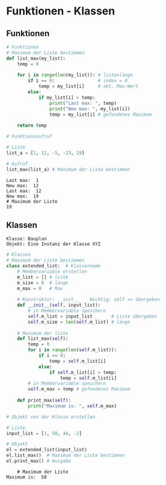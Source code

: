 # Funktionen - Klassen

## Funktionen

```python
# Funktionen
# Maximum der Liste bestimmen
def list_max(my_list):
    temp = 0
    
    for i in range(len(my_list)): # listenlänge
        if i == 0:                # index = 0
            temp = my_list[i]     # akt. Max-Wert
        else:
            if my_list[i] > temp:
                print("Last max: ", temp)
                print("New max: ", my_list[i])
                temp = my_list[i] # gefundenes Maximum 
                
    return temp
```


```python
# Funktionsaufruf

# Liste
list_a = [1, 12, -5, -23, 19]

# Aufruf
list_max(list_a) # Maximum der Liste bestimmen
```

    Last max:  1
    New max:  12
    Last max:  12
    New max:  19
    # Maximum der Liste
    19



## Klassen

    Klasse: Bauplan
    Objekt: Eine Instanz der Klasse XYZ


```python
# Klassen
# Maximum der Liste bestimmen
class extended_list:  # Klassenname
    # Membervariable erstellen
    m_list = [] # liste
    m_size = 0  # länge
    m_max = 0   # Max
    
    # Konstruktor: __init__    Wichtig: self => übergeben
    def __init__(self, input_list):
        # in Membervariable speichern
        self.m_list = input_list       # Liste übergeben
        self.m_size = len(self.m_list) # länge
    
    # Maximum der liste
    def list_max(self):
        temp = 0
        for i in range(len(self.m_list)):
            if i == 0:
                temp = self.m_list[i]
            else:
                if self.m_list[i] > temp:
                    temp = self.m_list[i]
        # in Membervariable speichern          
        self.m_max = temp # gefundenes Maximum 
    
    def print_max(self):
        print("Maximum is: ", self.m_max)
```


```python
# Objekt von der Klasse erstellen

# Liste
input_list = [1, 50, 44, -2]

# Objekt
el = extended_list(input_list)
el.list_max()  # Maximum der Liste bestimmen
el.print_max() # Ausgabe
```

		# Maximum der Liste
    Maximum is:  50
    
